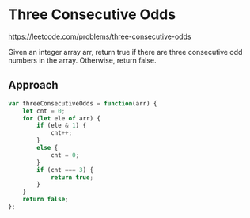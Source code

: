 # Three Consecutive Odds

https://leetcode.com/problems/three-consecutive-odds

Given an integer array arr, return true if there are three consecutive odd numbers in the array. Otherwise, return false.
 


## Approach 

``` JavaScript
var threeConsecutiveOdds = function(arr) {
    let cnt = 0;
    for (let ele of arr) {
        if (ele & 1) {
            cnt++;
        }
        else {
            cnt = 0;
        }
        if (cnt === 3) {
            return true;
        }
    }
    return false;
};
```